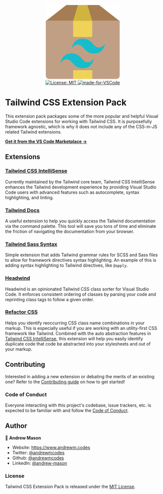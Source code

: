 <div align="center">
  <img width="240" height="240" alt="tailwindcss-extension-pack logo" src="https://raw.githubusercontent.com/andrewmcodes/vscode-tailwindcss-extension-pack/cb59bbefeaabc180c9914b084036816cf53c5d5a/media/icon.svg?token=AEMSALLPL6EVAEMNIL7KCDS7DAR3E" />
</div>
<div align="center">
  <a href="http://badges.mit-license.org/" target="_blank">
    <img alt="License: MIT" src="https://img.shields.io/badge/License-MIT-yellow.svg" />
  </a>
  <a href="https://code.visualstudio.com/"><img src="https://img.shields.io/badge/Made%20for-VSCode-1f425f.svg" alt="made-for-VSCode"></a>
</div>

# Tailwind CSS Extension Pack

This extension pack packages some of the more popular and helpful Visual Studio Code extensions for working with Tailwind CSS. It is purposefully framework agnostic, which is why it does not include any of the CSS-in-JS related Tailwind extensions.

**[Get it from the VS Code Marketplace →](https://marketplace.visualstudio.com/items?itemName=andrewmcodes.tailwindcss-extension-pack)**

## Extensions

### [Tailwind CSS IntelliSense](https://marketplace.visualstudio.com/items?itemName=bradlc.vscode-tailwindcss)

Currently maintained by the Tailwind core team, Tailwind CSS IntelliSense enhances the Tailwind development experience by providing Visual Studio Code users with advanced features such as autocomplete, syntax highlighting, and linting.

### [Tailwind Docs](https://marketplace.visualstudio.com/items?itemName=austenc.tailwind-docs)

A useful extension to help you quickly access the Tailwind documentation via the command palette. This tool will save you tons of time and eliminate the friction of navigating the documentation from your browser.

### [Tailwind Sass Syntax](https://marketplace.visualstudio.com/items?itemName=macieklad.tailwind-sass-syntax)

Simple extension that adds Tailwind grammar rules for SCSS and Sass files to allow for framework directives syntax highlighting. An example of this is adding syntax highlighting to Tailwind directives, like `@apply`.

### [Headwind](https://marketplace.visualstudio.com/items?itemName=heybourn.headwind)

Headwind is an opinionated Tailwind CSS class sorter for Visual Studio Code. It enforces consistent ordering of classes by parsing your code and reprinting class tags to follow a given order.

### [Refactor CSS](https://marketplace.visualstudio.com/items?itemName=urbantrout.refactor-css)

Helps you identify reoccurring CSS class name combinations in your markup. This is especially useful if you are working with an utility-first CSS framework like Tailwind. Combined with the auto abstraction features in [Tailwind CSS IntelliSense](https://marketplace.visualstudio.com/items?itemName=bradlc.vscode-tailwindcss), this extension will help you easily identify duplicate code that code be abstracted into your stylesheets and out of your markup.

## Contributing

Interested in adding a new extension or debating the merits of an existing one? Refer to the [Contributing guide](CONTRIBUTING.md) on how to get started!

### Code of Conduct

Everyone interacting with this project's codebase, issue trackers, etc. is expected to be familiar with and follow the [Code of Conduct](CODE_OF_CONDUCT.md).

## Author

👤 **Andrew Mason**

- Website: https://www.andrewm.codes
- Twitter: [@andrewmcodes](https://twitter.com/andrewmcodes)
- Github: [@andrewmcodes](https://github.com/andrewmcodes)
- LinkedIn: [@andrew-mason](https://linkedin.com/in/andrew-mason)

### License

Tailwind CSS Extension Pack is released under the [MIT License](LICENSE).
